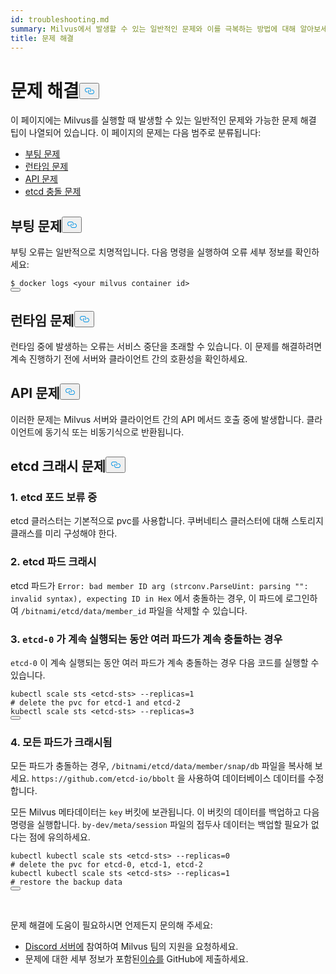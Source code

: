 ```yaml
---
id: troubleshooting.md
summary: Milvus에서 발생할 수 있는 일반적인 문제와 이를 극복하는 방법에 대해 알아보세요.
title: 문제 해결
---
```

<h1 id="Troubleshooting" class="common-anchor-header">문제 해결<button data-href="#Troubleshooting" class="anchor-icon" translate="no">
      <svg translate="no"
        aria-hidden="true"
        focusable="false"
        height="20"
        version="1.1"
        viewBox="0 0 16 16"
        width="16"
      >
        <path
          fill="#0092E4"
          fill-rule="evenodd"
          d="M4 9h1v1H4c-1.5 0-3-1.69-3-3.5S2.55 3 4 3h4c1.45 0 3 1.69 3 3.5 0 1.41-.91 2.72-2 3.25V8.59c.58-.45 1-1.27 1-2.09C10 5.22 8.98 4 8 4H4c-.98 0-2 1.22-2 2.5S3 9 4 9zm9-3h-1v1h1c1 0 2 1.22 2 2.5S13.98 12 13 12H9c-.98 0-2-1.22-2-2.5 0-.83.42-1.64 1-2.09V6.25c-1.09.53-2 1.84-2 3.25C6 11.31 7.55 13 9 13h4c1.45 0 3-1.69 3-3.5S14.5 6 13 6z"
        ></path>
      </svg>
    </button></h1><p>이 페이지에는 Milvus를 실행할 때 발생할 수 있는 일반적인 문제와 가능한 문제 해결 팁이 나열되어 있습니다. 이 페이지의 문제는 다음 범주로 분류됩니다:</p>
<ul>
<li><a href="#boot_issues">부팅 문제</a></li>
<li><a href="#runtime_issues">런타임 문제</a></li>
<li><a href="#api_issues">API 문제</a></li>
<li><a href="#etcd_crash_issues">etcd 충돌 문제</a></li>
</ul>
<h2 id="Boot-issues" class="common-anchor-header">부팅 문제<button data-href="#Boot-issues" class="anchor-icon" translate="no">
      <svg translate="no"
        aria-hidden="true"
        focusable="false"
        height="20"
        version="1.1"
        viewBox="0 0 16 16"
        width="16"
      >
        <path
          fill="#0092E4"
          fill-rule="evenodd"
          d="M4 9h1v1H4c-1.5 0-3-1.69-3-3.5S2.55 3 4 3h4c1.45 0 3 1.69 3 3.5 0 1.41-.91 2.72-2 3.25V8.59c.58-.45 1-1.27 1-2.09C10 5.22 8.98 4 8 4H4c-.98 0-2 1.22-2 2.5S3 9 4 9zm9-3h-1v1h1c1 0 2 1.22 2 2.5S13.98 12 13 12H9c-.98 0-2-1.22-2-2.5 0-.83.42-1.64 1-2.09V6.25c-1.09.53-2 1.84-2 3.25C6 11.31 7.55 13 9 13h4c1.45 0 3-1.69 3-3.5S14.5 6 13 6z"
        ></path>
      </svg>
    </button></h2><p>부팅 오류는 일반적으로 치명적입니다. 다음 명령을 실행하여 오류 세부 정보를 확인하세요:</p>
<pre><code translate="no">$ docker logs &lt;your milvus container <span class="hljs-built_in">id</span>&gt;
<button class="copy-code-btn"></button></code></pre>
<h2 id="Runtime-issues" class="common-anchor-header">런타임 문제<button data-href="#Runtime-issues" class="anchor-icon" translate="no">
      <svg translate="no"
        aria-hidden="true"
        focusable="false"
        height="20"
        version="1.1"
        viewBox="0 0 16 16"
        width="16"
      >
        <path
          fill="#0092E4"
          fill-rule="evenodd"
          d="M4 9h1v1H4c-1.5 0-3-1.69-3-3.5S2.55 3 4 3h4c1.45 0 3 1.69 3 3.5 0 1.41-.91 2.72-2 3.25V8.59c.58-.45 1-1.27 1-2.09C10 5.22 8.98 4 8 4H4c-.98 0-2 1.22-2 2.5S3 9 4 9zm9-3h-1v1h1c1 0 2 1.22 2 2.5S13.98 12 13 12H9c-.98 0-2-1.22-2-2.5 0-.83.42-1.64 1-2.09V6.25c-1.09.53-2 1.84-2 3.25C6 11.31 7.55 13 9 13h4c1.45 0 3-1.69 3-3.5S14.5 6 13 6z"
        ></path>
      </svg>
    </button></h2><p>런타임 중에 발생하는 오류는 서비스 중단을 초래할 수 있습니다. 이 문제를 해결하려면 계속 진행하기 전에 서버와 클라이언트 간의 호환성을 확인하세요.</p>
<h2 id="API-issues" class="common-anchor-header">API 문제<button data-href="#API-issues" class="anchor-icon" translate="no">
      <svg translate="no"
        aria-hidden="true"
        focusable="false"
        height="20"
        version="1.1"
        viewBox="0 0 16 16"
        width="16"
      >
        <path
          fill="#0092E4"
          fill-rule="evenodd"
          d="M4 9h1v1H4c-1.5 0-3-1.69-3-3.5S2.55 3 4 3h4c1.45 0 3 1.69 3 3.5 0 1.41-.91 2.72-2 3.25V8.59c.58-.45 1-1.27 1-2.09C10 5.22 8.98 4 8 4H4c-.98 0-2 1.22-2 2.5S3 9 4 9zm9-3h-1v1h1c1 0 2 1.22 2 2.5S13.98 12 13 12H9c-.98 0-2-1.22-2-2.5 0-.83.42-1.64 1-2.09V6.25c-1.09.53-2 1.84-2 3.25C6 11.31 7.55 13 9 13h4c1.45 0 3-1.69 3-3.5S14.5 6 13 6z"
        ></path>
      </svg>
    </button></h2><p>이러한 문제는 Milvus 서버와 클라이언트 간의 API 메서드 호출 중에 발생합니다. 클라이언트에 동기식 또는 비동기식으로 반환됩니다.</p>
<h2 id="etcd-crash-issues" class="common-anchor-header">etcd 크래시 문제<button data-href="#etcd-crash-issues" class="anchor-icon" translate="no">
      <svg translate="no"
        aria-hidden="true"
        focusable="false"
        height="20"
        version="1.1"
        viewBox="0 0 16 16"
        width="16"
      >
        <path
          fill="#0092E4"
          fill-rule="evenodd"
          d="M4 9h1v1H4c-1.5 0-3-1.69-3-3.5S2.55 3 4 3h4c1.45 0 3 1.69 3 3.5 0 1.41-.91 2.72-2 3.25V8.59c.58-.45 1-1.27 1-2.09C10 5.22 8.98 4 8 4H4c-.98 0-2 1.22-2 2.5S3 9 4 9zm9-3h-1v1h1c1 0 2 1.22 2 2.5S13.98 12 13 12H9c-.98 0-2-1.22-2-2.5 0-.83.42-1.64 1-2.09V6.25c-1.09.53-2 1.84-2 3.25C6 11.31 7.55 13 9 13h4c1.45 0 3-1.69 3-3.5S14.5 6 13 6z"
        ></path>
      </svg>
    </button></h2><h3 id="1-etcd-pod-pending" class="common-anchor-header">1. etcd 포드 보류 중</h3><p>etcd 클러스터는 기본적으로 pvc를 사용합니다. 쿠버네티스 클러스터에 대해 스토리지클래스를 미리 구성해야 한다.</p>
<h3 id="2-etcd-pod-crash" class="common-anchor-header">2. etcd 파드 크래시</h3><p>etcd 파드가 <code translate="no">Error: bad member ID arg (strconv.ParseUint: parsing &quot;&quot;: invalid syntax), expecting ID in Hex</code> 에서 충돌하는 경우, 이 파드에 로그인하여 <code translate="no">/bitnami/etcd/data/member_id</code> 파일을 삭제할 수 있습니다.</p>
<h3 id="3-Multiple-pods-keep-crashing-while-etcd-0-is-still-running" class="common-anchor-header">3. <code translate="no">etcd-0</code> 가 계속 실행되는 동안 여러 파드가 계속 충돌하는 경우</h3><p><code translate="no">etcd-0</code> 이 계속 실행되는 동안 여러 파드가 계속 충돌하는 경우 다음 코드를 실행할 수 있습니다.</p>
<pre><code translate="no">kubectl scale sts &lt;etcd-sts&gt; --replicas=<span class="hljs-number">1</span>
<span class="hljs-comment"># delete the pvc for etcd-1 and etcd-2</span>
kubectl scale sts &lt;etcd-sts&gt; --replicas=<span class="hljs-number">3</span>
<button class="copy-code-btn"></button></code></pre>
<h3 id="4-All-pods-crash" class="common-anchor-header">4. 모든 파드가 크래시됨</h3><p>모든 파드가 충돌하는 경우, <code translate="no">/bitnami/etcd/data/member/snap/db</code> 파일을 복사해 보세요. <code translate="no">https://github.com/etcd-io/bbolt</code> 을 사용하여 데이터베이스 데이터를 수정합니다.</p>
<p>모든 Milvus 메타데이터는 <code translate="no">key</code> 버킷에 보관됩니다. 이 버킷의 데이터를 백업하고 다음 명령을 실행합니다. <code translate="no">by-dev/meta/session</code> 파일의 접두사 데이터는 백업할 필요가 없다는 점에 유의하세요.</p>
<pre><code translate="no">kubectl kubectl scale sts &lt;etcd-sts&gt; --replicas=<span class="hljs-number">0</span>
<span class="hljs-comment"># delete the pvc for etcd-0, etcd-1, etcd-2</span>
kubectl kubectl scale sts &lt;etcd-sts&gt; --replicas=<span class="hljs-number">1</span>
<span class="hljs-comment"># restore the backup data</span>
<button class="copy-code-btn"></button></code></pre>
<p><br/></p>
<p>문제 해결에 도움이 필요하시면 언제든지 문의해 주세요:</p>
<ul>
<li><a href="https://discord.com/invite/8uyFbECzPX">Discord 서버에</a> 참여하여 Milvus 팀의 지원을 요청하세요.</li>
<li>문제에 대한 세부 정보가 포함된<a href="https://github.com/milvus-io/milvus/issues/new/choose">이슈를</a> GitHub에 제출하세요.</li>
</ul>
